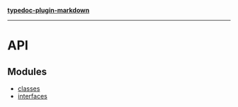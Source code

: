 [**typedoc-plugin-markdown**](README.md)

***

# API

## Modules

- [classes](classes/README.md)
- [interfaces](interfaces/README.md)
